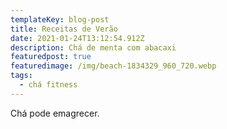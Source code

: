 ```yaml
---
templateKey: blog-post
title: Receitas de Verão
date: 2021-01-24T13:12:54.912Z
description: Chá de menta com abacaxi
featuredpost: true
featuredimage: /img/beach-1834329_960_720.webp
tags:
  - chá fitness
---
```

Chá pode emagrecer.